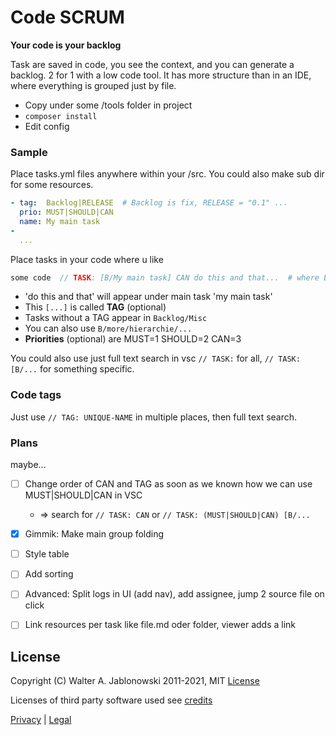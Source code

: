 # Code SCRUM

**Your code is your backlog**

Task are saved in code, you see the context, and you can generate a backlog. 2 for 1 with a low code tool. It has more structure than in an IDE, where everything is grouped just by file.

- Copy under some /tools folder in project
- `composer install`
- Edit config


### Sample

Place tasks.yml files anywhere within your /src. You could also make sub dir for some resources.

```yaml
- tag:  Backlog|RELEASE  # Backlog is fix, RELEASE = "0.1" ...
  prio: MUST|SHOULD|CAN
  name: My main task
- 
  ...
```

Place tasks in your code where u like

```php
some code  // TASK: [B/My main task] CAN do this and that...  # where B is Backlog
```

- 'do this and that' will appear under main task 'my main task'
- This `[...]` is called **TAG** (optional)
- Tasks without a TAG appear in `Backlog/Misc`
- You can also use `B/more/hierarchie/...`
- **Priorities** (optional) are MUST=1 SHOULD=2 CAN=3

You could also use just full text search in vsc `// TASK:` for all, `// TASK: [B/...` for something specific.


### Code tags

Just use `// TAG: UNIQUE-NAME` in multiple places, then full text search.


### Plans

maybe...

- [ ] Change order of CAN and TAG as soon as we known how we can use MUST|SHOULD|CAN in VSC
  - => search for `// TASK: CAN` or `// TASK: (MUST|SHOULD|CAN) [B/...`
- [x] Gimmik: Make main group folding
- [ ] Style table
- [ ] Add sorting
- [ ] Advanced: Split logs in UI (add nav), add assignee, jump 2 source file on click
- [ ] Link resources per task like file.md oder folder, viewer adds a link


## License

Copyright (C) Walter A. Jablonowski 2011-2021, MIT [License](LICENSE)

Licenses of third party software used see [credits](credits.md)


[Privacy](https://walter-a-jablonowski.github.io/privacy.html) | [Legal](https://walter-a-jablonowski.github.io/imprint.html)

